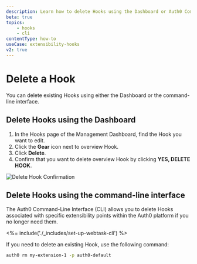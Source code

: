 ```yaml
---
description: Learn how to delete Hooks using the Dashboard or Auth0 Command-Line Interface
beta: true
topics:
    - hooks
    - cli
contentType: how-to
useCase: extensibility-hooks
v2: true
---
```


# Delete a Hook

You can delete existing Hooks using either the Dashboard or the command-line interface.

## Delete Hooks using the Dashboard

1. In the Hooks page of the Management Dashboard, find the Hook you want to edit.
2. Click the **Gear** icon next to overview Hook.
3. Click **Delete**.
4. Confirm that you want to delete overview Hook by clicking **YES, DELETE HOOK**.

![Delete Hook Confirmation](/media/articles/hooks/delete-hook.png)

## Delete Hooks using the command-line interface

The Auth0 Command-Line Interface (CLI) allows you to delete Hooks associated with specific extensibility points within the Auth0 platform if you no longer need them.

<%= include('./_includes/set-up-webtask-cli') %>

If you need to delete an existing Hook, use the following command:

```bash
auth0 rm my-extension-1 -p auth0-default
```
